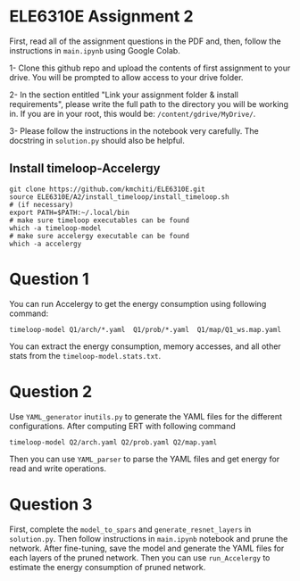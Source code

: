 # ELE6310E Assignment 2

First, read all of the assignment questions in the PDF and, then, follow the instructions in `main.ipynb` using Google Colab.

1- Clone this github repo and upload the contents of first assignment to your drive. You will be prompted to allow access to your drive folder.

2- In the section entitled "Link your assignment folder & install requirements", please write the full path to the directory you will be working in. If you are in your root, this would be: `/content/gdrive/MyDrive/`.

3- Please follow the instructions in the notebook very carefully. The docstring in `solution.py` should also be helpful.

## Install timeloop-Accelergy
```
git clone https://github.com/kmchiti/ELE6310E.git
source ELE6310E/A2/install_timeloop/install_timeloop.sh
# (if necessary)
export PATH=$PATH:~/.local/bin
# make sure timeloop executables can be found
which -a timeloop-model
# make sure accelergy executable can be found
which -a accelergy
```

# Question 1
You can run Accelergy to get the energy consumption using following command:
```
timeloop-model Q1/arch/*.yaml  Q1/prob/*.yaml  Q1/map/Q1_ws.map.yaml
```
You can extract the energy consumption, memory accesses, and all other stats from the `timeloop-model.stats.txt`. 

# Question 2
Use `YAML_generator` in`utils.py` to generate the YAML files for the different configurations. After computing ERT with following command
```
timeloop-model Q2/arch.yaml Q2/prob.yaml Q2/map.yaml
```
Then you can use `YAML_parser` to parse the YAML files and get energy for read and write operations.

# Question 3
First, complete the `model_to_spars` and `generate_resnet_layers` in `solution.py`. Then follow instructions in `main.ipynb` notebook and prune the network. After fine-tuning, save the model and generate the YAML files for each layers of the pruned network. Then you can use `run_Accelergy` to estimate the energy consumption of pruned network.
